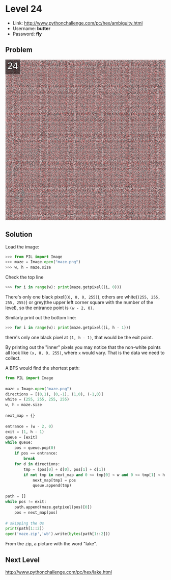 # Level 24

- Link: http://www.pythonchallenge.com/pc/hex/ambiguity.html
- Username: **butter**
- Password: **fly**

## Problem

![](images/maze.png)

## Solution


Load the image:

```python
>>> from PIL import Image
>>> maze = Image.open("maze.png")
>>> w, h = maze.size
```

Check the top line

```python
>>> for i in range(w): print(maze.getpixel((i, 0)))
```

There's only one black pixel(``(0, 0, 0, 255)``), others are white(``(255, 255, 255, 255)``) or grey(the upper left corner square with the number of the level), so the entrance point is ``(w - 2, 0)``.

Similarly print out the bottom line:

```python
>>> for i in range(w): print(maze.getpixel((i, h - 1)))
```

there's only one black pixel at ``(1, h - 1)``, that would be the exit point.

By printing out the "inner" pixels you may notice that the non-white points all look like ``(x, 0, 0, 255)``, where ``x`` would vary. That is the data we need to collect.

A BFS would find the shortest path:


```python
from PIL import Image

maze = Image.open("maze.png")
directions = [(0,1), (0,-1), (1,0), (-1,0)]
white = (255, 255, 255, 255)
w, h = maze.size

next_map = {}

entrance = (w - 2, 0)
exit = (1, h - 1)
queue = [exit]
while queue:
    pos = queue.pop(0)
    if pos == entrance:
        break
    for d in directions:
        tmp = (pos[0] + d[0], pos[1] + d[1])
        if not tmp in next_map and 0 <= tmp[0] < w and 0 <= tmp[1] < h and maze.getpixel(tmp) != white:
            next_map[tmp] = pos
            queue.append(tmp)

path = []
while pos != exit: 
    path.append(maze.getpixel(pos)[0])
    pos = next_map[pos]

# skipping the 0s
print(path[1::2])
open('maze.zip','wb').write(bytes(path[1::2]))
```

From the zip, a picture with the word "lake".


## Next Level

http://www.pythonchallenge.com/pc/hex/lake.html


